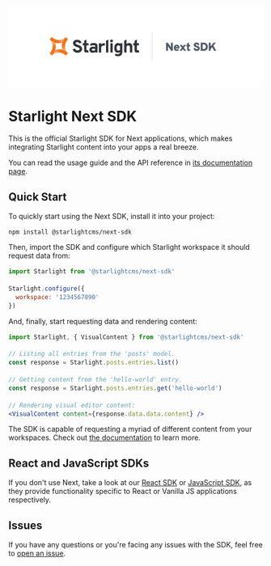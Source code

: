 <picture>
  <source media="(prefers-color-scheme: dark)" srcset="/assets/sdk-header-dark.svg">
  <source media="(prefers-color-scheme: light)" srcset="/assets/sdk-header.svg">
  <img alt="Starlight Next SDK logo" src="/assets/sdk-header.svg">
</picture>

# Starlight Next SDK

This is the official Starlight SDK for Next applications, which makes integrating Starlight
content into your apps a real breeze.

You can read the usage guide and the API reference in [its documentation page](https://next.sdk.starlight.sh).

## Quick Start

To quickly start using the Next SDK, install it into your project:

```shell
npm install @starlightcms/next-sdk
```

Then, import the SDK and configure which Starlight workspace it should request data from:

```js
import Starlight from '@starlightcms/next-sdk'

Starlight.configure({
  workspace: '1234567890'
})
```

And, finally, start requesting data and rendering content:

```jsx
import Starlight, { VisualContent } from '@starlightcms/next-sdk'

// Listing all entries from the 'posts' model.
const response = Starlight.posts.entries.list()

// Getting content from the 'hello-world' entry.
const response = Starlight.posts.entries.get('hello-world')

// Rendering visual editor content:
<VisualContent content={response.data.data.content} />
```

The SDK is capable of requesting a myriad of different content from your workspaces. Check out 
[the documentation](https://next.sdk.starlight.sh/docs/intro) to learn more.

## React and JavaScript SDKs

If you don't use Next, take a look at our [React SDK](https://github.com/starlightcms/react-sdk) or
[JavaScript SDK](https://github.com/starlightcms/js-sdk), as they provide functionality specific to React or Vanilla JS
applications respectively.

## Issues

If you have any questions or you're facing any issues with the SDK, feel free to [open an issue](https://github.com/starlightcms/next-sdk/issues).
